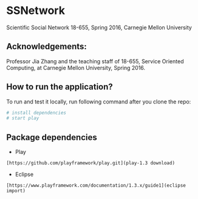 # SSNetwork

Scientific Social Network
18-655, Spring 2016, Carnegie Mellon University  

Acknowledgements:
---------------------------------------------------------
Professor Jia Zhang and the teaching staff of 18-655,
Service Oriented Computing, at Carnegie Mellon University, Spring 2016.


## How to run the application?

To run and test it locally, run following command after you clone the repo:

```bash
# install dependencies
# start play
```


## Package dependencies

* Play 

```
[https://github.com/playframework/play.git](play-1.3 download)
```
* Eclipse

```
[https://www.playframework.com/documentation/1.3.x/guide1](eclipse import)
```
